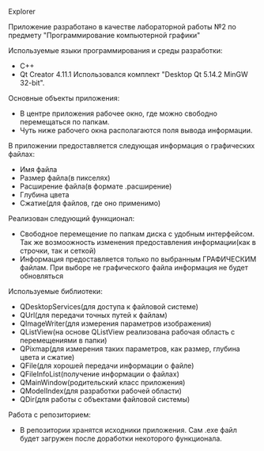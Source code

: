 Explorer

Приложение разработано в качестве лабораторной работы №2 по предмету "Программирование компьютерной графики"

Используемые языки программирования и среды разработки:
- C++
- Qt Creator 4.11.1 Использовался комплект "Desktop Qt 5.14.2 MinGW 32-bit".

Основные объекты приложения:
- В центре приложения рабочее окно, где можно свободно перемещаться по папкам.
- Чуть ниже рабочего окна располагаются поля вывода информации.

В приложении предоставляется следующая информация о графических файлах:
- Имя файла
- Размер файла(в пикселях)
- Расширение файла(в формате .расширение)
- Глубина цвета
- Сжатие(для файлов, где оно применимо)

Реализован следующий функционал:
- Свободное перемещение по папкам диска с удобным интерфейсом. Так же возмоожность изменения предоставления информации(как в строчки, так и сеткой)
- Информация предоставляется только по выбранным ГРАФИЧЕСКИМ файлам. При выборе не графического файла информация не будет обновляться

Используемые библиотеки:
- QDesktopServices(для доступа к файловой системе)
- QUrl(для передачи точных путей к файлам)
- QImageWriter(для измерения параметров изображения)
- QListView(на основе QListView реализована рабочая область с перемещениями в папки)
- QPixmap(для измерения таких параметров, как размер, глубина цвета и сжатие)
- QFile(для хорошей передачи информации о файле)
- QFileInfoList(получение информации о файлах)
- QMainWindow(родительский класс приложения)
- QModelIndex(для разработки рабочей области)
- QDir(для работы с объектами файловой системы)

Работа с репозиторием:
- В репозитории хранятся исходники приложения. Сам .exe файл будет загружен после доработки некоторого функционала.
